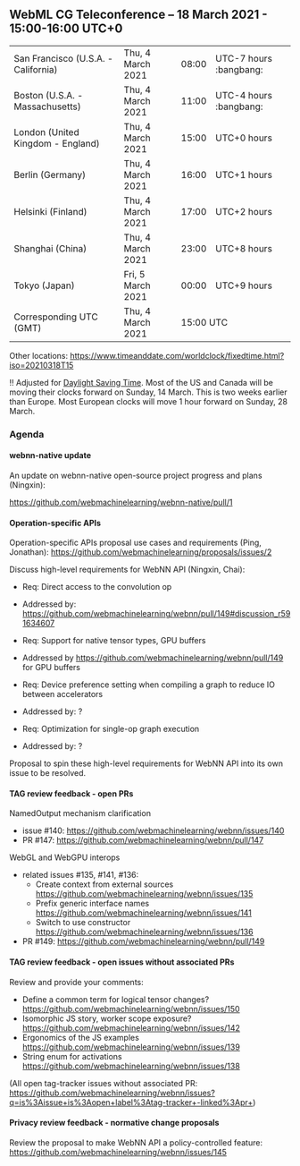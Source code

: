 ## WebML CG Teleconference – 18 March 2021 - 15:00-16:00 UTC+0

<table>
<tr><td> San Francisco (U.S.A. - California) <td> Thu, 4 March 2021 <td> 08:00 <td> UTC-7 hours :bangbang:
<tr><td> Boston (U.S.A. - Massachusetts) <td> Thu, 4 March 2021 <td> 11:00 <td> UTC-4 hours :bangbang:
<tr><td> London (United Kingdom - England) <td> Thu, 4 March 2021 <td> 15:00 <td> UTC+0 hours
<tr><td> Berlin (Germany) <td> Thu, 4 March 2021 <td> 16:00 <td> UTC+1 hours
<tr><td> Helsinki (Finland) <td> Thu, 4 March 2021 <td> 17:00 <td> UTC+2 hours
<tr><td> Shanghai (China) <td> Thu, 4 March 2021 <td> 23:00 <td> UTC+8 hours
<tr><td> Tokyo (Japan) <td> Fri, 5 March 2021 <td> 00:00 <td> UTC+9 hours
<tr><td> Corresponding UTC (GMT) <td> Thu, 4 March 2021 <td colspan=2> 15:00 UTC
</table>

Other locations: https://www.timeanddate.com/worldclock/fixedtime.html?iso=20210318T15

:bangbang: Adjusted for [Daylight Saving Time](https://www.timeanddate.com/time/dst/2021a.html). Most of the US and Canada will be moving their clocks forward on Sunday, 14 March. This is two weeks earlier than Europe. Most European clocks will move 1 hour forward on Sunday, 28 March. 

### Agenda

#### webnn-native update

An update on webnn-native open-source project progress and plans (Ningxin):

https://github.com/webmachinelearning/webnn-native/pull/1

#### Operation-specific APIs

Operation-specific APIs proposal use cases and requirements (Ping, Jonathan):
https://github.com/webmachinelearning/proposals/issues/2

Discuss high-level requirements for WebNN API (Ningxin, Chai):

- Req: Direct access to the convolution op
- Addressed by: https://github.com/webmachinelearning/webnn/pull/149#discussion_r591634607

- Req: Support for native tensor types, GPU buffers
- Addressed by https://github.com/webmachinelearning/webnn/pull/149 for GPU buffers

- Req: Device preference setting when compiling a graph to reduce IO between accelerators
- Addressed by: ?

- Req: Optimization for single-op graph execution
- Addressed by: ?

Proposal to spin these high-level requirements for WebNN API into its own issue to be resolved.

#### TAG review feedback - open PRs

NamedOutput mechanism clarification 
- issue #140: https://github.com/webmachinelearning/webnn/issues/140
- PR #147: https://github.com/webmachinelearning/webnn/pull/147

WebGL and WebGPU interops
- related issues #135, #141, #136:
  - Create context from external sources https://github.com/webmachinelearning/webnn/issues/135
  - Prefix generic interface names https://github.com/webmachinelearning/webnn/issues/141
  - Switch to use constructor https://github.com/webmachinelearning/webnn/issues/136
- PR #149: https://github.com/webmachinelearning/webnn/pull/149

#### TAG review feedback - open issues without associated PRs

Review and provide your comments:

- Define a common term for logical tensor changes? https://github.com/webmachinelearning/webnn/issues/150
- Isomorphic JS story, worker scope exposure? https://github.com/webmachinelearning/webnn/issues/142
- Ergonomics of the JS examples https://github.com/webmachinelearning/webnn/issues/139
- String enum for activations https://github.com/webmachinelearning/webnn/issues/138

(All open tag-tracker issues without associated PR:
https://github.com/webmachinelearning/webnn/issues?q=is%3Aissue+is%3Aopen+label%3Atag-tracker+-linked%3Apr+)

#### Privacy review feedback - normative change proposals

Review the proposal to make WebNN API a policy-controlled feature:
https://github.com/webmachinelearning/webnn/issues/145


